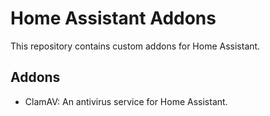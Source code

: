 # Home Assistant Addons

This repository contains custom addons for Home Assistant.

## Addons
- ClamAV: An antivirus service for Home Assistant.